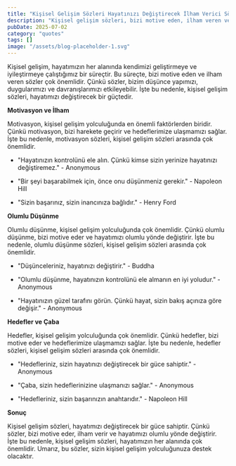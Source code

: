 ```yaml
---
title: "Kişisel Gelişim Sözleri Hayatınızı Değiştirecek İlham Verici Sözler"
description: "Kişisel gelişim sözleri, bizi motive eden, ilham veren ve hayatımızı değiştiren sözlerdir. İşte bu makalede, sizi kişisel gelişim yolculuğunda destekleyecek en etkili ve ilham verici sözleri toplad..."
pubDate: 2025-07-02
category: "quotes"
tags: []
image: "/assets/blog-placeholder-1.svg"
---
```


Kişisel gelişim, hayatımızın her alanında kendimizi geliştirmeye ve iyileştirmeye çalıştığımız bir süreçtir. Bu süreçte, bizi motive eden ve ilham veren sözler çok önemlidir. Çünkü sözler, bizim düşünce yapımızı, duygularımızı ve davranışlarımızı etkileyebilir. İşte bu nedenle, kişisel gelişim sözleri, hayatımızı değiştirecek bir güçtedir.

**Motivasyon ve İlham**

Motivasyon, kişisel gelişim yolculuğunda en önemli faktörlerden biridir. Çünkü motivasyon, bizi harekete geçirir ve hedeflerimize ulaşmamızı sağlar. İşte bu nedenle, motivasyon sözleri, kişisel gelişim sözleri arasında çok önemlidir.

* "Hayatınızın kontrolünü ele alın. Çünkü kimse sizin yerinize hayatınızı değiştiremez." - Anonymous

* "Bir şeyi başarabilmek için, önce onu düşünmeniz gerekir." - Napoleon Hill

* "Sizin başarınız, sizin inancınıza bağlıdır." - Henry Ford

**Olumlu Düşünme**

Olumlu düşünme, kişisel gelişim yolculuğunda çok önemlidir. Çünkü olumlu düşünme, bizi motive eder ve hayatımızı olumlu yönde değiştirir. İşte bu nedenle, olumlu düşünme sözleri, kişisel gelişim sözleri arasında çok önemlidir.

* "Düşünceleriniz, hayatınızı değiştirir." - Buddha

* "Olumlu düşünme, hayatınızın kontrolünü ele almanın en iyi yoludur." - Anonymous

* "Hayatınızın güzel tarafını görün. Çünkü hayat, sizin bakış açınıza göre değişir." - Anonymous

**Hedefler ve Çaba**

Hedefler, kişisel gelişim yolculuğunda çok önemlidir. Çünkü hedefler, bizi motive eder ve hedeflerimize ulaşmamızı sağlar. İşte bu nedenle, hedefler sözleri, kişisel gelişim sözleri arasında çok önemlidir.

* "Hedefleriniz, sizin hayatınızı değiştirecek bir güce sahiptir." - Anonymous

* "Çaba, sizin hedeflerinizine ulaşmanızı sağlar." - Anonymous

* "Hedefleriniz, sizin başarınızın anahtarıdır." - Napoleon Hill

**Sonuç**

Kişisel gelişim sözleri, hayatımızı değiştirecek bir güce sahiptir. Çünkü sözler, bizi motive eder, ilham verir ve hayatımızı olumlu yönde değiştirir. İşte bu nedenle, kişisel gelişim sözleri, hayatımızın her alanında çok önemlidir. Umarız, bu sözler, sizin kişisel gelişim yolculuğunuza destek olacaktır.